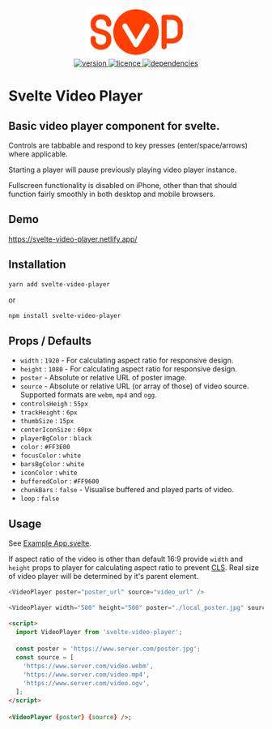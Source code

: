 <div align="center">
  <img src="./svp_animated.svg" alt="svp" width="200" alt="SVP logo" />
</div>

<div align="center">
  <a href="https://npmjs.org/package/svelte-video-player">
    <img src="https://img.shields.io/npm/v/svelte-video-player?style=flat-square" alt="version" />
  </a>
  <a href="https://npmjs.org/package/svelte-video-player">
    <img src="https://img.shields.io/npm/l/svelte-video-player?style=flat-square" alt="licence" />
  </a>
  <a href="https://npmjs.org/package/svelte-video-player">
    <img src="https://img.shields.io/badge/dependencies-0-green?style=flat-square" alt="dependencies" />
  </a>
</div>

# Svelte Video Player

## Basic video player component for svelte.

Controls are tabbable and respond to key presses (enter/space/arrows) where applicable.

Starting a player will pause previously playing video player instance.

Fullscreen functionality is disabled on iPhone, other than that should function fairly smoothly in both desktop and mobile browsers.

## Demo

https://svelte-video-player.netlify.app/

## Installation

```bash
yarn add svelte-video-player
```

or

```bash
npm install svelte-video-player
```

## Props / Defaults

- `width` : `1920` - For calculating aspect ratio for responsive design.
- `height` : `1080` - For calculating aspect ratio for responsive design.
- `poster` - Absolute or relative URL of poster image.
- `source` - Absolute or relative URL (or array of those) of video source. Supported formats are `webm`, `mp4` and `ogg`.
- `controlsHeigh` : `55px`
- `trackHeight` : `6px`
- `thumbSize` : `15px`
- `centerIconSize` : `60px`
- `playerBgColor` : `black`
- `color` : `#FF3E00`
- `focusColor` : `white`
- `barsBgColor` : `white`
- `iconColor` : `white`
- `bufferedColor` : `#FF9600`
- `chunkBars` : `false` - Visualise buffered and played parts of video.
- `loop` : `false`

## Usage

See [Example App.svelte](./example/src/App.svelte).

If aspect ratio of the video is other than default 16:9 provide `width` and `height` props to player for calculating aspect ratio to prevent [CLS](https://web.dev/cls/).
Real size of video player will be determined by it's parent element.

```js
<VideoPlayer poster="poster_url" source="video_url" />
```

```js
<VideoPlayer width="500" height="500" poster="./local_poster.jpg" source="./local_video.mp4" loop />
```

```html
<script>
  import VideoPlayer from 'svelte-video-player';

  const poster = 'https://www.server.com/poster.jpg';
  const source = [
    'https://www.server.com/video.webm',
    'https://www.server.com/video.mp4',
    'https://www.server.com/video.ogv',
  ];
</script>

<VideoPlayer {poster} {source} />;
```
